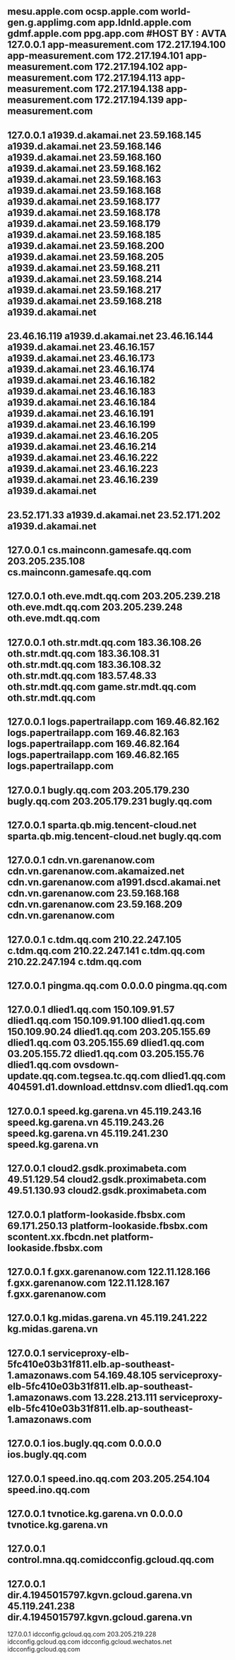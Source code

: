 mesu.apple.com
ocsp.apple.com
world-gen.g.applimg.com
app.ldnld.apple.com
gdmf.apple.com
ppg.app.com
#HOST BY : AVTA
127.0.0.1 app-measurement.com
172.217.194.100 app-measurement.com
172.217.194.101 app-measurement.com
172.217.194.102 app-measurement.com
172.217.194.113 app-measurement.com
172.217.194.138 app-measurement.com
172.217.194.139 app-measurement.com
-----------------------------------
127.0.0.1 a1939.d.akamai.net
23.59.168.145 a1939.d.akamai.net
23.59.168.146 a1939.d.akamai.net
23.59.168.160 a1939.d.akamai.net
23.59.168.162 a1939.d.akamai.net
23.59.168.163 a1939.d.akamai.net
23.59.168.168 a1939.d.akamai.net
23.59.168.177 a1939.d.akamai.net
23.59.168.178 a1939.d.akamai.net
23.59.168.179 a1939.d.akamai.net
23.59.168.185 a1939.d.akamai.net
23.59.168.200 a1939.d.akamai.net
23.59.168.205 a1939.d.akamai.net
23.59.168.211 a1939.d.akamai.net
23.59.168.214 a1939.d.akamai.net
23.59.168.217 a1939.d.akamai.net
23.59.168.218 a1939.d.akamai.net
-------------------------------
23.46.16.119 a1939.d.akamai.net
23.46.16.144 a1939.d.akamai.net
23.46.16.157 a1939.d.akamai.net
23.46.16.173 a1939.d.akamai.net
23.46.16.174 a1939.d.akamai.net
23.46.16.182 a1939.d.akamai.net
23.46.16.183 a1939.d.akamai.net
23.46.16.184 a1939.d.akamai.net
23.46.16.191 a1939.d.akamai.net
23.46.16.199 a1939.d.akamai.net
23.46.16.205 a1939.d.akamai.net
23.46.16.214 a1939.d.akamai.net
23.46.16.222 a1939.d.akamai.net
23.46.16.223 a1939.d.akamai.net
23.46.16.239 a1939.d.akamai.net
-------------------------------
23.52.171.33 a1939.d.akamai.net
23.52.171.202 a1939.d.akamai.net
----------------------------------
127.0.0.1 cs.mainconn.gamesafe.qq.com
203.205.235.108 cs.mainconn.gamesafe.qq.com
-------------------------------------------
127.0.0.1 oth.eve.mdt.qq.com
203.205.239.218 oth.eve.mdt.qq.com
203.205.239.248 oth.eve.mdt.qq.com
----------------------------------
127.0.0.1 oth.str.mdt.qq.com
183.36.108.26 oth.str.mdt.qq.com
183.36.108.31 oth.str.mdt.qq.com
183.36.108.32 oth.str.mdt.qq.com
183.57.48.33 oth.str.mdt.qq.com
game.str.mdt.qq.com oth.str.mdt.qq.com
----------------------------------
127.0.0.1 logs.papertrailapp.com
169.46.82.162 logs.papertrailapp.com
169.46.82.163 logs.papertrailapp.com
169.46.82.164 logs.papertrailapp.com
169.46.82.165 logs.papertrailapp.com
-----------------------------------
127.0.0.1 bugly.qq.com
203.205.179.230 bugly.qq.com
203.205.179.231 bugly.qq.com
----------------------------
127.0.0.1 sparta.qb.mig.tencent-cloud.net
sparta.qb.mig.tencent-cloud.net bugly.qq.com
--------------------------------------------
127.0.0.1 cdn.vn.garenanow.com
cdn.vn.garenanow.com.akamaized.net cdn.vn.garenanow.com
a1991.dscd.akamai.net cdn.vn.garenanow.com
23.59.168.168 cdn.vn.garenanow.com
23.59.168.209 cdn.vn.garenanow.com
----------------------------------
127.0.0.1 c.tdm.qq.com
210.22.247.105 c.tdm.qq.com
210.22.247.141 c.tdm.qq.com
210.22.247.194 c.tdm.qq.com
---------------------------
127.0.0.1 pingma.qq.com
0.0.0.0 pingma.qq.com
---------------------
127.0.0.1 dlied1.qq.com
150.109.91.57 dlied1.qq.com
150.109.91.100 dlied1.qq.com
150.109.90.24 dlied1.qq.com
203.205.155.69 dlied1.qq.com
03.205.155.69 dlied1.qq.com
03.205.155.72 dlied1.qq.com
03.205.155.76 dlied1.qq.com
ovsdown-update.qq.com.tegsea.tc.qq.com dlied1.qq.com
404591.d1.download.ettdnsv.com dlied1.qq.com
-------------------------------------------
127.0.0.1 speed.kg.garena.vn
45.119.243.16 speed.kg.garena.vn
45.119.243.26 speed.kg.garena.vn
45.119.241.230 speed.kg.garena.vn
---------------------------------
127.0.0.1 cloud2.gsdk.proximabeta.com
49.51.129.54 cloud2.gsdk.proximabeta.com
49.51.130.93 cloud2.gsdk.proximabeta.com
----------------------------------------
127.0.0.1 platform-lookaside.fbsbx.com
69.171.250.13 platform-lookaside.fbsbx.com
scontent.xx.fbcdn.net platform-lookaside.fbsbx.com
--------------------------------------------------
127.0.0.1 f.gxx.garenanow.com
122.11.128.166 f.gxx.garenanow.com
122.11.128.167 f.gxx.garenanow.com
----------------------------------
127.0.0.1 kg.midas.garena.vn
45.119.241.222 kg.midas.garena.vn
---------------------------------
127.0.0.1 serviceproxy-elb-5fc410e03b31f811.elb.ap-southeast-1.amazonaws.com
54.169.48.105 serviceproxy-elb-5fc410e03b31f811.elb.ap-southeast-1.amazonaws.com
13.228.213.111 serviceproxy-elb-5fc410e03b31f811.elb.ap-southeast-1.amazonaws.com
---------------------------------------------------------------------------------
127.0.0.1 ios.bugly.qq.com
0.0.0.0 ios.bugly.qq.com
------------------------
127.0.0.1 speed.ino.qq.com
203.205.254.104 speed.ino.qq.com
-------------------------------
127.0.0.1 tvnotice.kg.garena.vn
0.0.0.0 tvnotice.kg.garena.vn
----------------------------
127.0.0.1 control.mna.qq.comidcconfig.gcloud.qq.com
---------------------------------
127.0.0.1 dir.4.1945015797.kgvn.gcloud.garena.vn
45.119.241.238 dir.4.1945015797.kgvn.gcloud.garena.vn
----------------------------------------------------
127.0.0.1 idcconfig.gcloud.qq.com
203.205.219.228 idcconfig.gcloud.qq.com
idcconfig.gcloud.wechatos.net idcconfig.gcloud.qq.com

